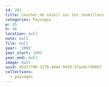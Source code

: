```yaml
---
id: 201
title: Coucher de soleil sur Ies Joumillons
categories: Paysages
w: 65
h: 46
location: null
note: null
file: null
year: '1993'
year_start: 1993
year_end: null
image: null
uuid: d5d37700-327b-4444-9458-57aa9c74066f
collections:
  - paysages
---
```


